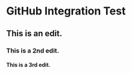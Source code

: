 # GitHub Integration Test

## This is an edit. 

### This is a 2nd edit.

#### This is a 3rd edit. 
